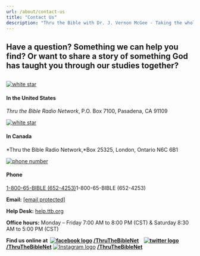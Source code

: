 ```yaml
---
url: /about/contact-us
title: "Contact Us"
description: "Thru the Bible with Dr. J. Vernon McGee - Taking the whole Word to the whole world"
---
```





## Have a question? Something we can help you find? Or want to share a story of something God has taught you through our studies together?


## 




[![white star](http://ttb.org/img/usa.gif)](#)


#### In the United States


*Thru the Bible Radio Network*, P.O. Box 7100, Pasadena, CA 91109




[![white star](http://ttb.org/img/can.gif)](#)


#### In Canada


*Thru the Bible Radio Network,*Box 25325, London, Ontario N6C 6B1




[![phone number](http://ttb.org/img/phone.gif)](#)


#### Phone


[1-800-65-BIBLE (652-4253)](tel:1-800-652-4253)1-800-65-BIBLE (652-4253)


**Email:** [[email protected]](/cdn-cgi/l/email-protection#1e5c777c727b5c6b6d5e4a4a5c30716c79)


**Help Desk:** [help.ttb.org](https://help.ttb.org)


**Office hours:** Monday – Friday 7:00 AM to 8:00 PM (CST) & Saturday 8:30 AM to 5:00 PM (CST)  

  

**Find us online at  [![facebook logo](/images/default-source/default-album/facebook-logo.jpg?sfvrsn=efd71d16_0&MaxWidth=26&MaxHeight=26&ScaleUp=false&Quality=High&Method=ResizeFitToAreaArguments&Signature=C34F9F5456E0D6A5EA65584DB169B828CE083BB3 "facebook logo")](https://www.facebook.com/ThruTheBibleNet/) [/ThruTheBibleNet](https://www.facebook.com/ThruTheBibleNet/)    [![twitter logo](/images/default-source/default-album/twitter-logo.png?sfvrsn=fdd71d16_0&MaxWidth=26&MaxHeight=26&ScaleUp=false&Quality=High&Method=ResizeFitToAreaArguments&Signature=0718B9D968307F4E09A339F32E6A0B1437AFDB78 "twitter logo")](https://www.twitter.com/ThruTheBibleNet/)[/ThruTheBibleNet](http://www.twitter.com/thruthebiblenet)** [![Instagram logo](/images/default-source/default-album/instagram-logo.png?sfvrsn=2acf1d16_0&MaxWidth=26&MaxHeight=26&ScaleUp=false&Quality=High&Method=ResizeFitToAreaArguments&Signature=E30F83D9836F6228E4D449C1850BDF59935DC571 "Instagram logo")](http://www.instagram.com/thruthebiblenet) [**/ThruTheBibleNet**](http://www.instagram.com/thruthebiblenet)








